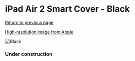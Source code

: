 # iPad Air 2 Smart Cover - Black

[Return to previous page](/ipad_air)

[High-resolution image from Apple](https://store.storeimages.cdn-apple.com/8756/as-images.apple.com/is/MGTM2?wid=4500&hei=4500&fmt=png)

<div style="width: 384px"><img src="/everyphone/MGTM2.png" alt="Black"></div>

### Under construction
